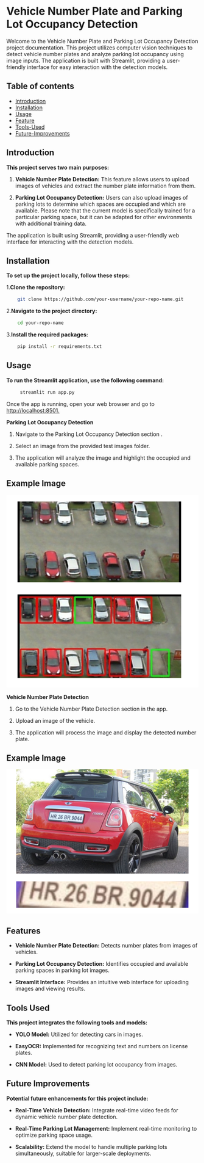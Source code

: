 # Vehicle Number Plate and Parking Lot Occupancy Detection
Welcome to the Vehicle Number Plate and Parking Lot Occupancy Detection project documentation. This project utilizes computer vision techniques to detect vehicle number plates and analyze parking lot occupancy using image inputs. The application is built with Streamlit, providing a user-friendly interface for easy interaction with the detection models.

## Table of contents
- [Introduction](#Introduction)
- [Installation](#Installation)
- [Usage](#Usage)
- [Feature](#Feature)
- [Tools-Used](#Toolds_Used)
- [Future-Improvements](#Future_Improvements)

## Introduction

**This project serves two main purposes:**

1. **Vehicle Number Plate Detection:** This feature allows users to upload images of vehicles and extract the number plate information from them.

2. **Parking Lot Occupancy Detection:** Users can also upload images of parking lots to determine which spaces are occupied and which are available. Please note that the current model is specifically trained for a particular parking space, but it can be adapted for other environments with additional training data.

The application is built using Streamlit, providing a user-friendly web interface for interacting with the detection models.

## Installation

**To set up the project locally, follow these steps:**

1.**Clone the repository:**

```bash
    git clone https://github.com/your-username/your-repo-name.git
```

2.**Navigate to the project directory:**

```bash
    cd your-repo-name
```

3.**Install the required packages:**

```bash
    pip install -r requirements.txt
```
## Usage

**To run the Streamlit application, use the following command:**

```bash
     streamlit run app.py
```
Once the app is running, open your web browser and go to [http://localhost:8501.](http://localhost:8501.)    

**Parking Lot Occupancy Detection**

1. Navigate to the Parking Lot Occupancy Detection section .

2. Select an image from the provided test images folder.

3. The application will analyze the image and highlight the occupied and available parking spaces.

## Example Image
![Parking Lot Occupancy Detection](readmephotos/2img.png)

**Vehicle Number Plate Detection**

1. Go to the Vehicle Number Plate Detection section in the app.

2. Upload an image of the vehicle.

3. The application will process the image and display the detected number plate.

## Example Image
![License Plate Recognition](readmephotos/3img.png)

## Features

- **Vehicle Number Plate Detection:** Detects number plates from images of vehicles.

- **Parking Lot Occupancy Detection:**  Identifies occupied and available parking spaces in parking lot images.

- **Streamlit Interface:** Provides an intuitive web interface for uploading images and viewing results.

## Tools Used

**This project integrates the following tools and models:**

- **YOLO Model:** Utilized for detecting cars in images.

- **EasyOCR:** Implemented for recognizing text and numbers on license plates.

- **CNN Model:** Used to detect parking lot occupancy from images.

## Future Improvements

**Potential future enhancements for this project include:**

- **Real-Time Vehicle Detection:** Integrate real-time video feeds for dynamic vehicle number plate detection.

- **Real-Time Parking Lot Management:** Implement real-time monitoring to optimize parking space usage.

- **Scalability:** Extend the model to handle multiple parking lots simultaneously, suitable for larger-scale deployments.


